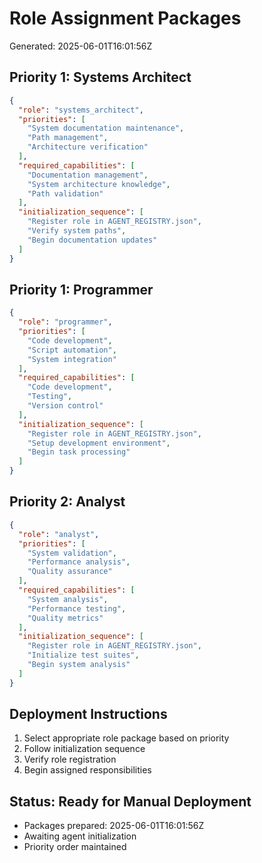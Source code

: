 # Role Assignment Packages
Generated: 2025-06-01T16:01:56Z

## Priority 1: Systems Architect
```json
{
  "role": "systems_architect",
  "priorities": [
    "System documentation maintenance",
    "Path management",
    "Architecture verification"
  ],
  "required_capabilities": [
    "Documentation management",
    "System architecture knowledge",
    "Path validation"
  ],
  "initialization_sequence": [
    "Register role in AGENT_REGISTRY.json",
    "Verify system paths",
    "Begin documentation updates"
  ]
}
```

## Priority 1: Programmer
```json
{
  "role": "programmer",
  "priorities": [
    "Code development",
    "Script automation",
    "System integration"
  ],
  "required_capabilities": [
    "Code development",
    "Testing",
    "Version control"
  ],
  "initialization_sequence": [
    "Register role in AGENT_REGISTRY.json",
    "Setup development environment",
    "Begin task processing"
  ]
}
```

## Priority 2: Analyst
```json
{
  "role": "analyst",
  "priorities": [
    "System validation",
    "Performance analysis",
    "Quality assurance"
  ],
  "required_capabilities": [
    "System analysis",
    "Performance testing",
    "Quality metrics"
  ],
  "initialization_sequence": [
    "Register role in AGENT_REGISTRY.json",
    "Initialize test suites",
    "Begin system analysis"
  ]
}
```

## Deployment Instructions
1. Select appropriate role package based on priority
2. Follow initialization sequence
3. Verify role registration
4. Begin assigned responsibilities

## Status: Ready for Manual Deployment
- Packages prepared: 2025-06-01T16:01:56Z
- Awaiting agent initialization
- Priority order maintained
